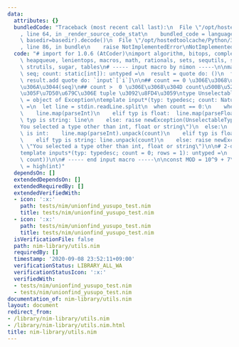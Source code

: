 ```yaml
---
data:
  attributes: {}
  bundledCode: "Traceback (most recent call last):\n  File \"/opt/hostedtoolcache/Python/3.8.5/x64/lib/python3.8/site-packages/onlinejudge_verify/documentation/build.py\"\
    , line 64, in _render_source_code_stat\n    bundled_code = language.bundle(stat.path,\
    \ basedir=basedir).decode()\n  File \"/opt/hostedtoolcache/Python/3.8.5/x64/lib/python3.8/site-packages/onlinejudge_verify/languages/nim.py\"\
    , line 86, in bundle\n    raise NotImplementedError\nNotImplementedError\n"
  code: "# import for 1.0.6 (AtCoder)\nimport algorithm, bitops, complex, deques,\
    \ heapqueue, lenientops, macros, math, rationals, sets, sequtils, strformat, strscans,\
    \ strutils, sugar, tables\n# ----- input macro by nimon -----\n\nmacro unpack*(input:\
    \ seq; count: static[int]): untyped =\n  result = quote do: ()\n  for i in 0..<count:\
    \ result.add quote do: `input`[`i`]\n\n## count == 0 \u306E\u3068\u304D unpack\u3057\
    \u306A\u3044(seq)\n## count >  0 \u306E\u3068\u304D count\u500B\u5206 unpack \u3057\
    \u305F\u7D50\u679C\u306E tuple \u3092\u8FD4\u3059\ntype UnselectableTypeError\
    \ = object of Exception\ntemplate input*(typ: typedesc; count: Natural = 0): untyped\
    \ =\n  let line = stdin.readLine.split\n  when count == 0:\n    when typ is int:\
    \    line.map(parseInt)\n    elif typ is float:  line.map(parseFloat)\n    elif\
    \ typ is string: line\n    else: raise newException(UnselectableTypeError, \"\
    You selected a type other than int, float or string\")\n  else:\n    when typ\
    \ is int:    line.map(parseInt).unpack(count)\n    elif typ is float:  line.map(parseFloat).unpack(count)\n\
    \    elif typ is string: line.unpack(count)\n    else: raise newException(UnselectableTypeError,\
    \ \"You selected a type other than int, float or string\")\n\n# 2-dim table\n\
    template inputs*(typ: typedesc; count = 0; rows = 1): untyped =\n  (1..rows).mapIt(input(typ,\
    \ count))\n\n# ----- end input macro -----\n\nconst MOD = 10^9 + 7\nconst INF\
    \ = high(int)"
  dependsOn: []
  extendedDependsOn: []
  extendedRequiredBy: []
  extendedVerifiedWith:
  - icon: ':x:'
    path: tests/nim/unionfind_yusupo_test.nim
    title: tests/nim/unionfind_yusupo_test.nim
  - icon: ':x:'
    path: tests/nim/unionfind_yusupo_test.nim
    title: tests/nim/unionfind_yusupo_test.nim
  isVerificationFile: false
  path: nim-library/utils.nim
  requiredBy: []
  timestamp: '2020-09-08 23:52:11+09:00'
  verificationStatus: LIBRARY_ALL_WA
  verificationStatusIcon: ':x:'
  verifiedWith:
  - tests/nim/unionfind_yusupo_test.nim
  - tests/nim/unionfind_yusupo_test.nim
documentation_of: nim-library/utils.nim
layout: document
redirect_from:
- /library/nim-library/utils.nim
- /library/nim-library/utils.nim.html
title: nim-library/utils.nim
---
```

